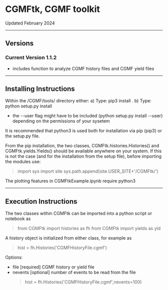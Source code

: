 CGMFtk, CGMF toolkit 
====================

Updated February 2024

---
Versions
--------

### Current Version 1.1.2

- includes function to analyze CGMF history files and CGMF yield files

---
Installing Instructions
-----------------------

Within the /CGMF/tools/ directory either:
a) Type: pip3 install .
b) Type: python setup.py install
   + the --user flag might have to be included (python setup.py install --user) depending on the permissions of your sysetem

It is recommended that python3 is used both for installation via pip (pip3) or the setup.py file.

From the pip installation, the two classes, CGMFtk.histories.Histories() and CGMFtk.yields.Yields() should be available anywhere on your system.  If this is not the case (and for the installation from the setup file), before importing the modules use:
   > import sys
   > import site
   > sys.path.append(site.USER_SITE+'/CGMFtk/')

The plotting features in CGMFtkExample.ipynb require python3

---
Execution Instructions
----------------------

The two classes within CGMFtk can be imported into a python script or notebook as
   > from CGMFtk import histories as fh
   > from CGMFtk import yields as yld

A history object is initialized from either class, for example as 
   > hist = fh.Histories('CGMFHistoryFile.cgmf')

Options:
   + file 	[required]	CGMF history or yield file
   + nevents 	[optional]	number of events to be read from the file
		> hist = fh.Histories('CGMFHistoryFile.cgmf',nevents=100)

